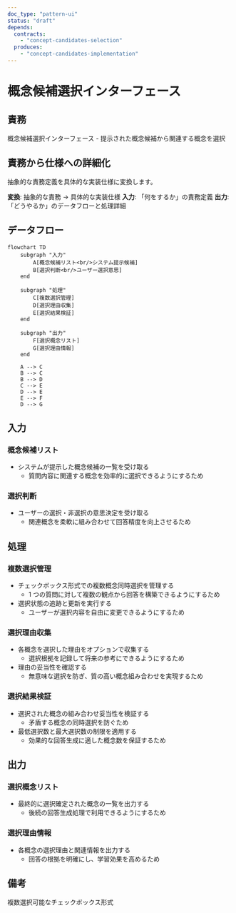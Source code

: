 ```yaml
---
doc_type: "pattern-ui"
status: "draft"
depends:
  contracts:
    - "concept-candidates-selection"
  produces:
    - "concept-candidates-implementation"
---
```


# 概念候補選択インターフェース

## 責務

<!-- PREMISE_BEGIN: concept-candidates-selection -->
概念候補選択インターフェース - 提示された概念候補から関連する概念を選択
<!-- PREMISE_END: concept-candidates-selection -->

## 責務から仕様への詳細化

抽象的な責務定義を具体的な実装仕様に変換します。

**変換**: 抽象的な責務 → 具体的な実装仕様
**入力**: 「何をするか」の責務定義
**出力**: 「どうやるか」のデータフローと処理詳細

<!-- LOCAL_CONCLUSION_BEGIN: concept-candidates-implementation -->

## データフロー

```mermaid
flowchart TD
    subgraph "入力"
        A[概念候補リスト<br/>システム提示候補]
        B[選択判断<br/>ユーザー選択意思]
    end

    subgraph "処理"
        C[複数選択管理]
        D[選択理由収集]
        E[選択結果検証]
    end

    subgraph "出力"
        F[選択概念リスト]
        G[選択理由情報]
    end

    A --> C
    B --> C
    B --> D
    C --> E
    D --> E
    E --> F
    D --> G
```

## 入力

### 概念候補リスト

- システムが提示した概念候補の一覧を受け取る
  - 質問内容に関連する概念を効率的に選択できるようにするため

### 選択判断

- ユーザーの選択・非選択の意思決定を受け取る
  - 関連概念を柔軟に組み合わせて回答精度を向上させるため

## 処理

### 複数選択管理

- チェックボックス形式での複数概念同時選択を管理する
  - 1 つの質問に対して複数の観点から回答を構築できるようにするため
- 選択状態の追跡と更新を実行する
  - ユーザーが選択内容を自由に変更できるようにするため

### 選択理由収集

- 各概念を選択した理由をオプションで収集する
  - 選択根拠を記録して将来の参考にできるようにするため
- 理由の妥当性を確認する
  - 無意味な選択を防ぎ、質の高い概念組み合わせを実現するため

### 選択結果検証

- 選択された概念の組み合わせ妥当性を検証する
  - 矛盾する概念の同時選択を防ぐため
- 最低選択数と最大選択数の制限を適用する
  - 効果的な回答生成に適した概念数を保証するため

## 出力

### 選択概念リスト

- 最終的に選択確定された概念の一覧を出力する
  - 後続の回答生成処理で利用できるようにするため

### 選択理由情報

- 各概念の選択理由と関連情報を出力する
  - 回答の根拠を明確にし、学習効果を高めるため

## 備考

複数選択可能なチェックボックス形式

<!-- LOCAL_CONCLUSION_END: concept-candidates-implementation -->
